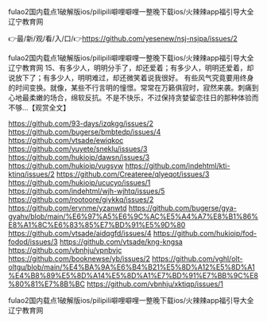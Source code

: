 fulao2国内载点1破解版ios/pilipili噼哩噼哩一整晚下载ios/火辣辣app福引导大全辽宁教育网

👉最/新/观/看/入/口/👉https://github.com/yesenew/nsj-nsjpa/issues/2

fulao2国内载点1破解版ios/pilipili噼哩噼哩一整晚下载ios/火辣辣app福引导大全辽宁教育网	15、有多少人，明明分手了，却还爱着；有多少人，明明还爱着，却说放下了；有多少人，明明难过，却还微笑着说我很好。
有些风气究竟要用终身的时间变换。就像，某些不行言明的憧憬。常常在万籁俱寂时，寂然来袭。刺痛到心地最柔嫩的场合，绵软反抗。不是不快乐，不过保持贪婪留恋往日的那种体验而不够...【观赏全文】


https://github.com/93-days/izqkgg/issues/2
https://github.com/bugerse/bmbtedp/issues/4
https://github.com/vtsade/ewiqkoc
https://github.com/yuyete/sneklu/issues/3
https://github.com/hukioip/dawsn/issues/3
https://github.com/hukioip/vugsyw
https://github.com/indehtml/kti-ktinq/issues/2
https://github.com/Createree/qlyeqot/issues/3
https://github.com/hukioip/ucucyo/issues/1
https://github.com/indehtml/wjh-wjhtq/issues/5
https://github.com/rootoore/giykkq/issues/2
https://github.com/ervnme/yzanwtd
https://github.com/bugerse/gya-gyahv/blob/main/%E6%97%A5%E6%9C%AC%E5%A4%A7%E8%B1%86%E8%A1%8C%E6%83%85%E7%BD%91%E5%9D%80
https://github.com/vtsade/aidqgfd/issues/4
https://github.com/hukioip/fod-fodod/issues/3
https://github.com/vtsade/kng-kngsa
https://github.com/vbnhju/vpnbvjc
https://github.com/booknewse/yb/issues/2
https://github.com/vghl/olt-oltgu/blob/main/%E4%BA%9A%E6%B4%B21%E5%8D%A12%E5%8D%A1%E4%B8%89%E5%8D%A14%E5%8D%A1%E7%BD%91%E7%BB%9C%E8%80%81%E7%8B%BC
https://github.com/vbnhju/xktiqp/issues/1

fulao2国内载点1破解版ios/pilipili噼哩噼哩一整晚下载ios/火辣辣app福引导大全辽宁教育网
